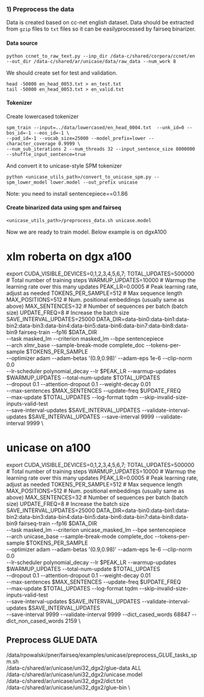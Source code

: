 

### 1) Preprocess the data

Data is created based on cc-net english dataset. Data should be extracted from `gzip` files 
to `txt` files so it can be easilyprocessed by fairseq binarizer.

#### Data source
```
python ccnet_to_raw_text.py --inp_dir /data-c/shared/corpora/ccnet/en --out_dir /data-c/shared/ar/unicase/data/raw_data --num_work 8
```
We should create set for test and validation.
```shell script
head -50000 en_head_0053.txt > en_test.txt
tail -50000 en_head_0053.txt > en_valid.txt
```

#### Tokenizer

Create lowercased tokenizer
```shell script
spm_train --input=../data/lowercased/en_head_0004.txt  --unk_id=0 --bos_id=-1 --eos_id=-1 \
--pad_id=-1 --vocab_size=25000 --model_prefix=lower --character_coverage 0.9999 \
--num_sub_iterations 2 --num_threads 32 --input_sentence_size 8000000 --shuffle_input_sentence=true
```

And convert it to unicase-style SPM tokenizer
```shell script
python <unicase_utils_path>/convert_to_unicase_spm.py --spm_lower_model lower.model --out_prefix unicase
```

Note: you need to install sentencepiece==0.1.86


#### Create binarized data using spm and fairseq
```shell script
<unicase_utils_path>/preprocess_data.sh unicase.model
```


Now we are ready to train model. Below example is on dgxA100

# xlm roberta on dgx a100
export CUDA_VISIBLE_DEVICES=0,1,2,3,4,5,6,7;
TOTAL_UPDATES=500000    # Total number of training steps
WARMUP_UPDATES=10000    # Warmup the learning rate over this many updates
PEAK_LR=0.0005          # Peak learning rate, adjust as needed
TOKENS_PER_SAMPLE=512   # Max sequence length
MAX_POSITIONS=512       # Num. positional embeddings (usually same as above)
MAX_SENTENCES=32        # Number of sequences per batch (batch size)
UPDATE_FREQ=8           # Increase the batch size
SAVE_INTERVAL_UPDATES=25000
DATA_DIR=data-bin0:data-bin1:data-bin2:data-bin3:data-bin4:data-bin5:data-bin6:data-bin7:data-bin8:data-bin9
fairseq-train --fp16 $DATA_DIR \
        --task masked_lm --criterion masked_lm --bpe sentencepiece \
        --arch xlmr_base --sample-break-mode complete_doc --tokens-per-sample $TOKENS_PER_SAMPLE \
        --optimizer adam --adam-betas '(0.9,0.98)' --adam-eps 1e-6 --clip-norm 0.0 \
        --lr-scheduler polynomial_decay --lr $PEAK_LR --warmup-updates $WARMUP_UPDATES --total-num-update $TOTAL_UPDATES \
        --dropout 0.1 --attention-dropout 0.1 --weight-decay 0.01 \
        --max-sentences $MAX_SENTENCES --update-freq $UPDATE_FREQ \
        --max-update $TOTAL_UPDATES --log-format tqdm --skip-invalid-size-inputs-valid-test \
        --save-interval-updates $SAVE_INTERVAL_UPDATES --validate-interval-updates $SAVE_INTERVAL_UPDATES --save-interval 9999 --validate-interval 9999  \

# unicase on a100
export CUDA_VISIBLE_DEVICES=0,1,2,3,4,5,6,7;
TOTAL_UPDATES=500000    # Total number of training steps
WARMUP_UPDATES=10000    # Warmup the learning rate over this many updates
PEAK_LR=0.0005          # Peak learning rate, adjust as needed
TOKENS_PER_SAMPLE=512   # Max sequence length
MAX_POSITIONS=512       # Num. positional embeddings (usually same as above)
MAX_SENTENCES=32        # Number of sequences per batch (batch size)
UPDATE_FREQ=8           # Increase the batch size
SAVE_INTERVAL_UPDATES=25000
DATA_DIR=data-bin0:data-bin1:data-bin2:data-bin3:data-bin4:data-bin5:data-bin6:data-bin7:data-bin8:data-bin9
fairseq-train --fp16 $DATA_DIR \
        --task masked_lm --criterion unicase_masked_lm --bpe sentencepiece \
        --arch unicase_base --sample-break-mode complete_doc --tokens-per-sample $TOKENS_PER_SAMPLE \
        --optimizer adam --adam-betas '(0.9,0.98)' --adam-eps 1e-6 --clip-norm 0.0 \
        --lr-scheduler polynomial_decay --lr $PEAK_LR --warmup-updates $WARMUP_UPDATES --total-num-update $TOTAL_UPDATES \
        --dropout 0.1 --attention-dropout 0.1 --weight-decay 0.01 \
        --max-sentences $MAX_SENTENCES --update-freq $UPDATE_FREQ \
        --max-update $TOTAL_UPDATES --log-format tqdm --skip-invalid-size-inputs-valid-test \
        --save-interval-updates $SAVE_INTERVAL_UPDATES --validate-interval-updates $SAVE_INTERVAL_UPDATES \
        --save-interval 9999 --validate-interval 9999 --dict_cased_words 68847 --dict_non_cased_words 2159 \



## Preprocess GLUE DATA
/data/rpowalski/pner/fairseq/examples/unicase/preprocess_GLUE_tasks_spm.sh \
    /data-c/shared/ar/unicase/uni32_dgx2/glue-data ALL \
    /data-c/shared/ar/unicase/uni32_dgx2/unicase.model \
    /data-c/shared/ar/unicase/uni32_dgx2/dict.txt \
    /data-c/shared/ar/unicase/uni32_dgx2/glue-bin \